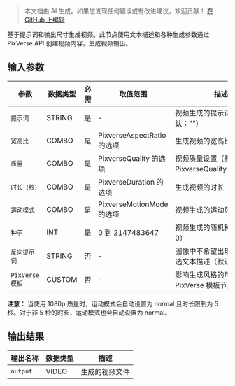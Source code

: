 > 本文档由 AI 生成。如果您发现任何错误或有改进建议，欢迎贡献！ [在 GitHub 上编辑](https://github.com/Comfy-Org/embedded-docs/blob/main/comfyui_embedded_docs/docs/PixverseTextToVideoNode/zh.md)

基于提示词和输出尺寸生成视频。此节点使用文本描述和各种生成参数通过 PixVerse API 创建视频内容，生成视频输出。

## 输入参数

| 参数 | 数据类型 | 必需 | 取值范围 | 描述 |
|-----------|-----------|----------|-------|-------------|
| `提示词` | STRING | 是 | - | 视频生成的提示词（默认：""） |
| `宽高比` | COMBO | 是 | PixverseAspectRatio 的选项 | 生成视频的宽高比 |
| `质量` | COMBO | 是 | PixverseQuality 的选项 | 视频质量设置（默认：PixverseQuality.res_540p） |
| `时长（秒）` | COMBO | 是 | PixverseDuration 的选项 | 生成视频的时长（单位：秒） |
| `运动模式` | COMBO | 是 | PixverseMotionMode 的选项 | 视频生成的运动风格 |
| `种子` | INT | 是 | 0 到 2147483647 | 视频生成的随机种子（默认：0） |
| `反向提示词` | STRING | 否 | - | 图像中不希望出现的元素的可选文本描述（默认：""） |
| `PixVerse 模板` | CUSTOM | 否 | - | 影响生成风格的可选模板，由 PixVerse 模板节点创建 |

**注意：** 当使用 1080p 质量时，运动模式会自动设置为 normal 且时长限制为 5 秒。对于非 5 秒的时长，运动模式也会自动设置为 normal。

## 输出结果

| 输出名称 | 数据类型 | 描述 |
|-------------|-----------|-------------|
| `output` | VIDEO | 生成的视频文件 |
